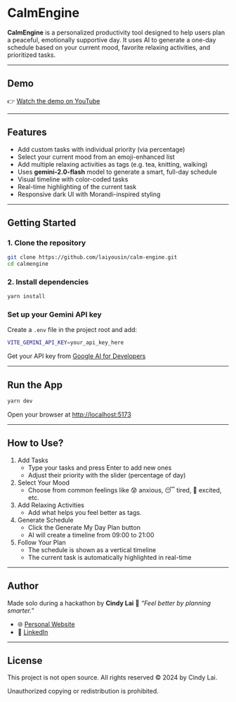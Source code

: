 # CalmEngine

**CalmEngine** is a personalized productivity tool designed to help users plan a peaceful, emotionally supportive day. It uses AI to generate a one-day schedule based on your current mood, favorite relaxing activities, and prioritized tasks.

---

## Demo
👉 [Watch the demo on YouTube](https://youtu.be/O3osmzLPRaA)

---

## Features

- Add custom tasks with individual priority (via percentage)
- Select your current mood from an emoji-enhanced list
- Add multiple relaxing activities as tags (e.g. tea, knitting, walking)
- Uses **gemini-2.0-flash** model to generate a smart, full-day schedule
- Visual timeline with color-coded tasks
- Real-time highlighting of the current task
- Responsive dark UI with Morandi-inspired styling

---

## Getting Started

### 1. Clone the repository

```bash
git clone https://github.com/laiyousin/calm-engine.git
cd calmengine
```

### 2. Install dependencies
```bash
yarn install
```

### Set up your Gemini API key
Create a ```.env``` file in the project root and add:
```bash
VITE_GEMINI_API_KEY=your_api_key_here
```
Get your API key from [Google AI for Developers](https://ai.google.dev/gemini-api/docs/api-key)

---
## Run the App
```bash
yarn dev
```
Open your browser at [http://localhost:5173](http://localhost:5173)

---

## How to Use?
1. Add Tasks
    - Type your tasks and press Enter to add new ones
    - Adjust their priority with the slider (percentage of day)
2. Select Your Mood
    - Choose from common feelings like 😰 anxious, 😴 tired, 🤩 excited, etc.
3. Add Relaxing Activities
    - Add what helps you feel better as tags.
4. Generate Schedule
    - Click the Generate My Day Plan button
    - AI will create a timeline from 09:00 to 21:00
5. Follow Your Plan
    - The schedule is shown as a vertical timeline
    - The current task is automatically highlighted in real-time

---

## Author

Made solo during a hackathon by **Cindy Lai** 💛
_“Feel better by planning smarter.”_

- 🌐 [Personal Website](https://laiyousin.github.io/)
- 💼 [LinkedIn](https://www.linkedin.com/in/yu-hsin-lai/)

---

## License

This project is not open source.
All rights reserved © 2024 by Cindy Lai.

Unauthorized copying or redistribution is prohibited.